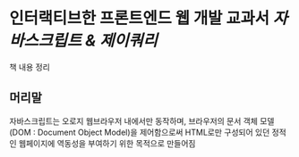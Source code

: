 # 인터랙티브한 프론트엔드 웹 개발 교과서 _자바스크립트 & 제이쿼리_
책 내용 정리

## 머리말
자바스크립트는 오로지 웹브라우저 내에서만 동작하며, 브라우저의 문서 객체 모델(DOM : Document Object Model)을 제어함으로써 HTML로만 구성되어 있던
정적인 웹페이지에 역동성을 부여하기 위한 목적으로 만들어짐